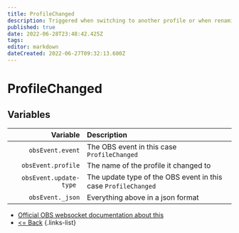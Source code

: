 ```yaml
---
title: ProfileChanged
description: Triggered when switching to another profile or when renaming the current profile.
published: true
date: 2022-06-28T23:48:42.425Z
tags: 
editor: markdown
dateCreated: 2022-06-27T09:32:13.600Z
---
```


# ProfileChanged

## Variables

| Variable | Description |
|---------:|:------------|
| `obsEvent.event` | The OBS event in this case `ProfileChanged`
| `obsEvent.profile` | The name of the profile it changed to
| `obsEvent.update-type	` | The update type of the OBS event in this case `ProfileChanged`
| `obsEvent._json` | Everything above in a json format
* [Official OBS websocket documentation about this](https://github.com/obsproject/obs-websocket/blob/4.x-current/docs/generated/protocol.md#profilechanged)
* [<= Back](/en/Integrations/OBS/OBS-Events)
{.links-list}
